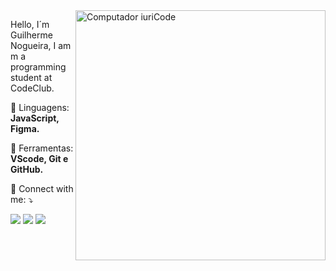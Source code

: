 <img src="https://raw.githubusercontent.com/MicaelliMedeiros/micaellimedeiros/master/image/computer-illustration.png" min-width="400px" max-width="400px" width="400px" align="right" alt="Computador iuriCode">

<p align="left"> 
  Hello, I´m Guilherme Nogueira, I am m a programming student at CodeClub.
</p>

<p align="left">
  🦄 Linguagens: <strong>JavaScript, Figma.</strong>
</p>

<p align="left">
  💼 Ferramentas: <strong>VScode, Git e GitHub.</strong>
</p>

<p align="left">
  💌 Connect with me: ⤵️
</p>



  <a href="https://www.linkedin.com/in/guilherme-nogueira-6524b8221/" alt="Linkedin">
  <img src="https://img.shields.io/badge/-Linkedin-0e76a8?style=flat-square&logo=Linkedin&logoColor=white&link=LINK-DO-SEU-LINKEDIN" /></a>

  <a href="https://api.whatsapp.com/send?phone=5519994439159" alt="WhatsApp">
  <img src="https://img.shields.io/badge/-WhatsApp-25d366?style=flat-square&labelColor=25d366&logo=whatsapp&logoColor=white&link=API-DO-SEU-WHATSAPP"/></a>



  <a href="https://www.instagram.com/oguilhermenog/" alt="Instagram">
  <img src="https://img.shields.io/badge/-Instagram-DF0174?style=flat-square&labelColor=DF0174&logo=instagram&logoColor=white&link=LINK-DO-SEU-INSTAGRAM"/></a>
</p>  
